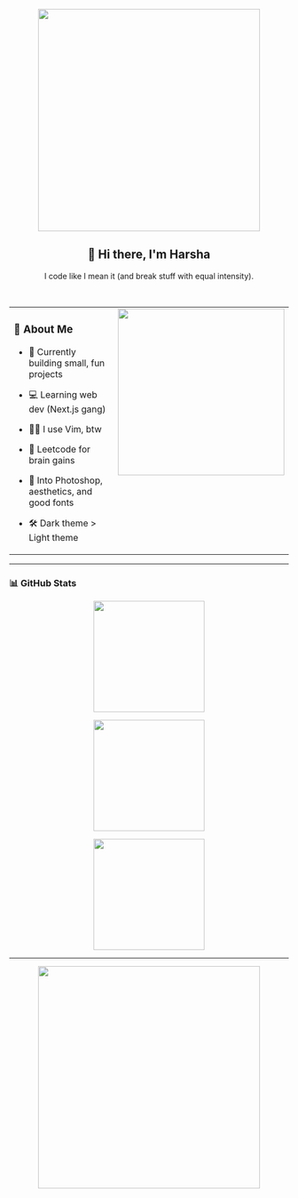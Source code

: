 <!-- Header GIF -->
<p align="center">
  <img src="https://i.pinimg.com/originals/90/70/32/9070324cdfc07c68d60eed0c39e77573.gif" width="400"/>
</p>

<h2 align="center">👋 Hi there, I'm Harsha</h2>
<p align="center">I code like I mean it (and break stuff with equal intensity).</p>

<br/>

<!-- Two Column Layout -->
<table width="100%">
  <tr>
    <td width="50%" valign="top">
      
### 🧠 About Me

- 🚀 Currently building small, fun projects  
- 💻 Learning web dev (Next.js gang)  
- 🧙‍♂️ I use Vim, btw  
- 🧩 Leetcode for brain gains  
- 🎨 Into Photoshop, aesthetics, and good fonts  
- 🛠️ Dark theme > Light theme

   </td>
   <td width="50%" valign="top" align="center">
     <img src="https://i.pinimg.com/originals/ae/49/f0/ae49f0b2eaf092695185f90a8ce26df8.gif" width="300"/>
   </td>
  </tr>
</table>

---

### 📊 GitHub Stats

<p align="center">
  <img src="https://github-readme-stats.vercel.app/api?username=harsha007009&theme=aura&hide_border=true&include_all_commits=false&count_private=false" height="200"/>
</p>

<p align="center">
  <img src="https://nirzak-streak-stats.vercel.app/?user=harsha007009&theme=aura&hide_border=true" height="200"/>
</p>

<p align="center">
  <img src="https://github-readme-stats.vercel.app/api/top-langs/?username=harsha007009&theme=aura&hide_border=true&include_all_commits=false&count_private=false&layout=compact" height="200"/>
</p>

---

<!-- Footer GIF -->
<p align="center">
  <img src="https://i.pinimg.com/originals/53/be/fb/53befb59578b676869b012551798cf8d.gif" width="400"/>
</p>
